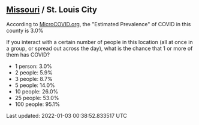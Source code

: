 
## [Missouri](/united-states/missouri) / St. Louis City

According to [MicroCOVID.org](http://microcovid.org),
the "Estimated Prevalence" of COVID in this county is 3.0%

If you interact with a certain number of people in this location
(all at once in a group, or spread out across the day), what is the chance that
1 or more of them has COVID?

- 1 person: 3.0%
- 2 people: 5.9%
- 3 people: 8.7%
- 5 people: 14.0%
- 10 people: 26.0%
- 25 people: 53.0%
- 100 people: 95.1%

Last updated: 2022-01-03 00:38:52.833517 UTC
